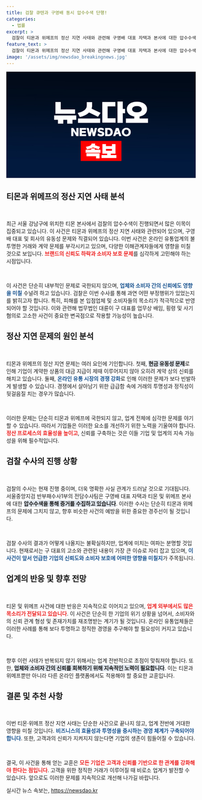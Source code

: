 ```yaml
---
title: 검찰 큐텐과 구영배 동시 압수수색 단행!
categories:
  - 법률
excerpt: >
  검찰이 티몬과 위메프의 정산 지연 사태와 관련해 구영배 대표 자택과 본사에 대한 압수수색에 나섰습니다. 큐텐그룹은 판매 대금 지급 문제로 입점업체와의 계약을 체결한 혐의로 조사를 받고 있습니다.
feature_text: >
  검찰이 티몬과 위메프의 정산 지연 사태와 관련해 구영배 대표 자택과 본사에 대한 압수수색에 나섰습니다. 큐텐그룹은 판매 대금 지급 문제로 입점업체와의 계약을 체결한 혐의로 조사를 받고 있습니다.
image: '/assets/img/newsdao_breakingnews.jpg'
---
```


<p><img src="/assets/img/newsdao_breakingnews.jpg" alt="flaretime 속보" /></p>

<h2 data-ke-size="size26">티몬과 위메프의 정산 지연 사태 분석</h2>

<p data-ke-size="size16">&nbsp;</p>

<p>최근 서울 강남구에 위치한 티몬 본사에서 검찰의 압수수색이 진행되면서 많은 이목이 집중되고 있습니다. 이 사건은 티몬과 위메프의 정산 지연 사태와 관련되어 있으며, 구영배 대표 및 회사의 유동성 문제와 직결되어 있습니다. 이번 사건은 온라인 유통업계의 불투명한 거래와 계약 문제를 부각시키고 있으며, 다양한 이해관계자들에게 영향을 미칠 것으로 보입니다. <b><span style="color: #ee2323;">브랜드의 신뢰도 하락과 소비자 보호 문제</span></b>를 심각하게 고민해야 하는 시점입니다.</p>

<p data-ke-size="size16">&nbsp;</p>

<p>이 사건은 단순히 내부적인 문제로 국한되지 않으며, <b><span style="color: #1a5490;">업체와 소비자 간의 신뢰에도 영향을 미칠</span></b> 수널려 하고 있습니다. 검찰은 이번 수사를 통해 과연 어떤 부정행위가 있었는지를 밝히고자 합니다. 특히, 피해를 본 입점업체 및 소비자들의 목소리가 적극적으로 반영되어야 할 것입니다. 이와 관련해 법무법인 대륜이 구 대표를 업무상 배임, 횡령 및 사기 혐의로 고소한 사건이 중요한 변곡점으로 작용할 가능성이 높습니다.</p>

<h2 data-ke-size="size26">정산 지연 문제의 원인 분석</h2>

<p data-ke-size="size16">&nbsp;</p>

<p>티몬과 위메프의 정산 지연 문제는 여러 요인에 기인합니다. 첫째, <b><span style="background-color: #21538527;">현금 유동성 문제</span></b>로 인해 기업이 계약한 상품의 대금 지급이 제때 이루어지지 않아 오히려 계약 상의 신뢰를 해치고 있습니다. 둘째, <b><span style="color: #1a5490;">온라인 유통 시장의 경쟁 강화</span></b>로 인해 이러한 문제가 보다 빈발하게 발생할 수 있습니다. 경쟁에서 살아남기 위한 급급함 속에 거래의 투명성과 정직성이 뒷걸음질 치는 경우가 많습니다.</p>

<p data-ke-size="size16">&nbsp;</p>

<p>이러한 문제는 단순히 티몬과 위메프에 국한되지 않고, 업계 전체에 심각한 문제를 야기할 수 있습니다. 따라서 기업들은 이러한 요소를 개선하기 위한 노력을 기울여야 합니다. <b><span style="color: #ee2323;">정산 프로세스의 효율성을 높이고</span></b>, 신뢰를 구축하는 것은 이들 기업 및 업계의 지속 가능성을 위해 필수적입니다.</p>

<h2 data-ke-size="size26">검찰 수사의 진행 상황</h2>

<p data-ke-size="size16">&nbsp;</p>

<p>검찰의 수사는 현재 진행 중이며, 더욱 명확한 사실 관계가 드러날 것으로 기대됩니다. 서울중앙지검 반부패수사1부의 전담수사팀은 구영배 대표 자택과 티몬 및 위메프 본사에 대한 <b><span style="background-color: #21538527;">압수수색을 통해 증거를 수집하고 있습니다</span></b>. 이러한 수사는 단순히 티몬과 위메프의 문제에 그치지 않고, 향후 비슷한 사건의 예방을 위한 중요한 경주선이 될 것입니다.</p>

<p data-ke-size="size16">&nbsp;</p>

<p>검찰 수사의 결과가 어떻게 나올지는 불확실하지만, 업계에 미치는 여파는 분명할 것입니다. 현재로서는 구 대표의 고소와 관련된 내용이 가장 큰 이슈로 자리 잡고 있으며, <b><span style="color: #1a5490;">이 사건이 앞서 언급한 기업의 신뢰도와 소비자 보호에 어떠한 영향을 미칠지</span></b>가 주목됩니다.</p>

<h2 data-ke-size="size26">업계의 반응 및 향후 전망</h2>

<p data-ke-size="size16">&nbsp;</p>

<p>티몬 및 위메프 사건에 대한 반응은 지속적으로 이어지고 있으며, <b><span style="color: #ee2323;">업계 외부에서도 많은 목소리가 전달되고 있습니다</span></b>. 이 사건은 단순히 한 기업의 위기 상황을 넘어서, 소비자와의 신뢰 관계 형성 및 존재가치를 재조명받는 계기가 될 것입니다. 온라인 유통업체들은 이러한 사례를 통해 보다 투명하고 정직한 경영을 추구해야 할 필요성이 커지고 있습니다.</p>

<p data-ke-size="size16">&nbsp;</p>

<p>향후 이런 사태가 반복되지 않기 위해서는 업계 전반적으로 초점이 맞춰져야 합니다. 또한, <b><span style="background-color: #21538527;">업체와 소비자 간의 신뢰를 회복하기 위해 지속적인 노력이 필요합니다</span></b>. 이는 티몬과 위메프뿐만 아니라 다른 온라인 플랫폼에서도 적용해야 할 중요한 교훈입니다.</p>

<h2 data-ke-size="size26">결론 및 추천 사항</h2>

<p data-ke-size="size16">&nbsp;</p>

<p>이번 티몬·위메프 정산 지연 사태는 단순한 사건으로 끝나지 않고, 업계 전반에 거대한 영향을 미칠 것입니다. <b><span style="color: #1a5490;">비즈니스의 효율성과 투명성을 중시하는 경영 체계가 구축되어야 합니다</span></b>. 또한, 고객과의 신뢰가 지켜지지 않는다면 기업의 생존이 힘들어질 수 있습니다.</p>

<p data-ke-size="size16">&nbsp;</p>

<p>결국, 이 사건을 통해 얻는 교훈은 <b><span style="color: #ee2323;">모든 기업은 고객과 신뢰를 기반으로 한 관계를 강화해야 한다는 점입니다</span></b>. 고객을 위한 정직한 거래가 이루어질 때 비로소 업계가 발전할 수 있습니다. 앞으로도 이러한 문제를 지속적으로 개선해 나가길 바랍니다.</p>
실시간 뉴스 속보는, <a href="https://newsdao.kr" rel="dofollow">https://newsdao.kr</a>


